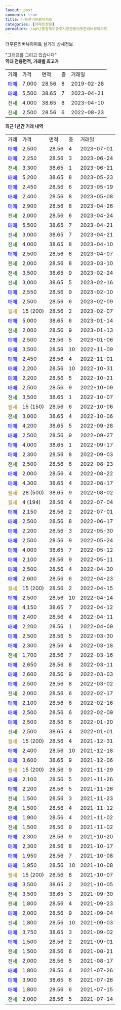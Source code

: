 ```yaml
---
layout: post
comments: true
title: 더푸른리버뷰아파트
categories: [아파트정보]
permalink: /apt/충청북도충주시용관동더푸른리버뷰아파트
---
```


더푸른리버뷰아파트 실거래 상세정보

<script type="text/javascript">
  google.charts.load('current', {'packages':['line', 'corechart']});
  google.charts.setOnLoadCallback(drawChart);

  function drawChart() {
    var data = new google.visualization.DataTable();
    data.addColumn('date', '거래일');
    data.addColumn('number', "매매");
    data.addColumn('number', "전세");
    data.addColumn('number', "전매");

    data.addRows([[new Date(Date.parse("2023-07-01")), 2500, null, null], [new Date(Date.parse("2023-06-24")), 2250, null, null], [new Date(Date.parse("2023-06-21")), null, 3300, null], [new Date(Date.parse("2023-05-23")), 5200, null, null], [new Date(Date.parse("2023-05-19")), 2450, null, null], [new Date(Date.parse("2023-05-08")), 2400, null, null], [new Date(Date.parse("2023-04-26")), 2900, null, null], [new Date(Date.parse("2023-04-24")), null, 2000, null], [new Date(Date.parse("2023-04-21")), 5500, null, null], [new Date(Date.parse("2023-04-21")), null, 3000, null], [new Date(Date.parse("2023-04-10")), null, 4000, null], [new Date(Date.parse("2023-04-07")), 2500, null, null], [new Date(Date.parse("2023-03-10")), null, 2000, null], [new Date(Date.parse("2023-02-24")), null, 3500, null], [new Date(Date.parse("2023-02-16")), null, 3000, null], [new Date(Date.parse("2023-02-10")), 2550, null, null], [new Date(Date.parse("2023-02-09")), 2500, null, null], [new Date(Date.parse("2023-02-07")), null, null, null], [new Date(Date.parse("2023-01-14")), 5000, null, null], [new Date(Date.parse("2023-01-13")), null, 2000, null], [new Date(Date.parse("2023-01-06")), 2500, null, null], [new Date(Date.parse("2022-11-09")), 3500, null, null], [new Date(Date.parse("2022-11-01")), 2450, null, null], [new Date(Date.parse("2022-10-31")), 2200, null, null], [new Date(Date.parse("2022-10-21")), 2200, null, null], [new Date(Date.parse("2022-10-09")), 2500, null, null], [new Date(Date.parse("2022-10-07")), null, 3500, null], [new Date(Date.parse("2022-10-06")), null, null, null], [new Date(Date.parse("2022-10-06")), null, 3000, null], [new Date(Date.parse("2022-09-28")), 4200, null, null], [new Date(Date.parse("2022-09-27")), 2500, null, null], [new Date(Date.parse("2022-09-17")), 4000, null, null], [new Date(Date.parse("2022-09-03")), 2300, null, null], [new Date(Date.parse("2022-08-23")), null, 2500, null], [new Date(Date.parse("2022-08-22")), 2000, null, null], [new Date(Date.parse("2022-08-17")), 4300, null, null], [new Date(Date.parse("2022-08-02")), null, null, null], [new Date(Date.parse("2022-07-04")), null, null, null], [new Date(Date.parse("2022-07-01")), 2150, null, null], [new Date(Date.parse("2022-06-17")), 2500, null, null], [new Date(Date.parse("2022-05-30")), 2200, null, null], [new Date(Date.parse("2022-05-24")), 2500, null, null], [new Date(Date.parse("2022-05-12")), 4000, null, null], [new Date(Date.parse("2022-05-11")), 2100, null, null], [new Date(Date.parse("2022-04-30")), 2500, null, null], [new Date(Date.parse("2022-04-23")), 2600, null, null], [new Date(Date.parse("2022-04-15")), null, null, null], [new Date(Date.parse("2022-04-14")), 2500, null, null], [new Date(Date.parse("2022-04-12")), 4150, null, null], [new Date(Date.parse("2022-04-11")), 2400, null, null], [new Date(Date.parse("2022-04-09")), 2200, null, null], [new Date(Date.parse("2022-03-30")), 2500, null, null], [new Date(Date.parse("2022-03-18")), 2300, null, null], [new Date(Date.parse("2022-03-16")), null, 1700, null], [new Date(Date.parse("2022-03-11")), 2650, null, null], [new Date(Date.parse("2022-03-03")), 2600, null, null], [new Date(Date.parse("2022-03-02")), 2500, null, null], [new Date(Date.parse("2022-02-17")), null, 2000, null], [new Date(Date.parse("2022-02-16")), 2100, null, null], [new Date(Date.parse("2022-02-09")), 2500, null, null], [new Date(Date.parse("2022-01-20")), 2500, null, null], [new Date(Date.parse("2022-01-01")), null, 2500, null], [new Date(Date.parse("2021-12-31")), null, null, null], [new Date(Date.parse("2021-12-18")), 2400, null, null], [new Date(Date.parse("2021-12-06")), 3600, null, null], [new Date(Date.parse("2021-11-29")), null, null, null], [new Date(Date.parse("2021-11-26")), 2100, null, null], [new Date(Date.parse("2021-11-26")), 2200, null, null], [new Date(Date.parse("2021-11-23")), null, 1500, null], [new Date(Date.parse("2021-11-12")), null, 1500, null], [new Date(Date.parse("2021-11-02")), 1900, null, null], [new Date(Date.parse("2021-11-02")), null, 1500, null], [new Date(Date.parse("2021-10-20")), 2300, null, null], [new Date(Date.parse("2021-10-17")), 2300, null, null], [new Date(Date.parse("2021-10-08")), 1950, null, null], [new Date(Date.parse("2021-10-08")), 1950, null, null], [new Date(Date.parse("2021-10-07")), null, null, null], [new Date(Date.parse("2021-10-05")), 3500, null, null], [new Date(Date.parse("2021-09-30")), null, 3500, null], [new Date(Date.parse("2021-09-23")), null, 1800, null], [new Date(Date.parse("2021-09-04")), 2000, null, null], [new Date(Date.parse("2021-09-03")), null, 1800, null], [new Date(Date.parse("2021-09-02")), 3750, null, null], [new Date(Date.parse("2021-09-01")), 1500, null, null], [new Date(Date.parse("2021-08-21")), null, 1500, null], [new Date(Date.parse("2021-08-17")), null, 2000, null], [new Date(Date.parse("2021-07-26")), 1800, null, null], [new Date(Date.parse("2021-07-26")), 3900, null, null], [new Date(Date.parse("2021-07-15")), 1800, null, null], [new Date(Date.parse("2021-07-14")), null, 2000, null]]);

    var options = {
      hAxis: {
        format: 'yyyy/MM/dd'
      },    
      lineWidth: 0,
      pointsVisible: true,    
      title: '최근 1년간 유형별 실거래가 분포',
      legend: { position: 'bottom' }
    };

    var formatter = new google.visualization.NumberFormat({pattern:'###,###'} );
    formatter.format(data, 1);
    formatter.format(data, 2);
    
    setTimeout(function() {
        var chart = new google.visualization.LineChart(document.getElementById('columnchart_material'));
        chart.draw(data, (options));
        document.getElementById('loading').style.display = 'none';
    }, 200);
  }
</script>


<div id="loading" style="z-index:20; display: block; margin-left: 0px">"그래프를 그리고 있습니다"</div>
<div id="columnchart_material" style="width: 95%; margin-left: 0px; display: block"></div>
<!-- contents start -->
<b>역대 전용면적, 거래별 최고가</b>
<table class="sortable">
    <tr>
      <td>거래</td>
      <td>가격</td>
      <td>면적</td>
      <td>층</td>
      <td>거래일</td>
    </tr>
        <tr>
          <td><a style="color: blue">매매</a></td>
          <td>7,000</td>
          <td>28.56</td>
          <td>8</td>
          <td>2019-02-28</td>
        </tr>            <tr>
          <td><a style="color: blue">매매</a></td>
          <td>5,500</td>
          <td>38.65</td>
          <td>7</td>
          <td>2023-04-21</td>
        </tr>        
        <tr>
              <td><a style="color: darkgreen">전세</a></td>
              <td>4,000</td>
              <td>38.65</td>
              <td>8</td>
              <td>2023-04-10</td>
            </tr>            <tr>
              <td><a style="color: darkgreen">전세</a></td>
              <td>2,500</td>
              <td>28.56</td>
              <td>6</td>
              <td>2022-08-23</td>
            </tr>        
    
</table>

<b>최근 1년간 거래 내역</b>

<table class="sortable">
    <tr>
      <td>거래</td>
      <td>가격</td>
      <td>면적</td>
      <td>층</td>
      <td>거래일</td>
    </tr>
    <tr>
      <td><a style="color: blue">매매</a></td>
      <td>2,500</td>
      <td>28.56</td>
      <td>4</td>
      <td>2023-07-01</td>
    </tr>          <tr>
      <td><a style="color: blue">매매</a></td>
      <td>2,250</td>
      <td>28.56</td>
      <td>3</td>
      <td>2023-06-24</td>
    </tr>          <tr>
      <td><a style="color: darkgreen">전세</a></td>
      <td>3,300</td>
      <td>38.65</td>
      <td>1</td>
      <td>2023-06-21</td>
    </tr>          <tr>
      <td><a style="color: blue">매매</a></td>
      <td>5,200</td>
      <td>38.65</td>
      <td>8</td>
      <td>2023-05-23</td>
    </tr>          <tr>
      <td><a style="color: blue">매매</a></td>
      <td>2,450</td>
      <td>28.56</td>
      <td>6</td>
      <td>2023-05-19</td>
    </tr>          <tr>
      <td><a style="color: blue">매매</a></td>
      <td>2,400</td>
      <td>28.56</td>
      <td>8</td>
      <td>2023-05-08</td>
    </tr>          <tr>
      <td><a style="color: blue">매매</a></td>
      <td>2,900</td>
      <td>28.56</td>
      <td>8</td>
      <td>2023-04-26</td>
    </tr>          <tr>
      <td><a style="color: darkgreen">전세</a></td>
      <td>2,000</td>
      <td>28.56</td>
      <td>6</td>
      <td>2023-04-24</td>
    </tr>          <tr>
      <td><a style="color: blue">매매</a></td>
      <td>5,500</td>
      <td>38.65</td>
      <td>7</td>
      <td>2023-04-21</td>
    </tr>          <tr>
      <td><a style="color: darkgreen">전세</a></td>
      <td>3,000</td>
      <td>38.65</td>
      <td>7</td>
      <td>2023-04-21</td>
    </tr>          <tr>
      <td><a style="color: darkgreen">전세</a></td>
      <td>4,000</td>
      <td>38.65</td>
      <td>8</td>
      <td>2023-04-10</td>
    </tr>          <tr>
      <td><a style="color: blue">매매</a></td>
      <td>2,500</td>
      <td>28.56</td>
      <td>6</td>
      <td>2023-04-07</td>
    </tr>          <tr>
      <td><a style="color: darkgreen">전세</a></td>
      <td>2,000</td>
      <td>28.56</td>
      <td>8</td>
      <td>2023-03-10</td>
    </tr>          <tr>
      <td><a style="color: darkgreen">전세</a></td>
      <td>3,500</td>
      <td>38.65</td>
      <td>9</td>
      <td>2023-02-24</td>
    </tr>          <tr>
      <td><a style="color: darkgreen">전세</a></td>
      <td>3,000</td>
      <td>38.65</td>
      <td>5</td>
      <td>2023-02-16</td>
    </tr>          <tr>
      <td><a style="color: blue">매매</a></td>
      <td>2,550</td>
      <td>28.56</td>
      <td>9</td>
      <td>2023-02-10</td>
    </tr>          <tr>
      <td><a style="color: blue">매매</a></td>
      <td>2,500</td>
      <td>28.56</td>
      <td>6</td>
      <td>2023-02-09</td>
    </tr>          <tr>
      <td><a style="color: darkgoldenrod">월세</a></td>
      <td>15 (200)</td>
      <td>28.56</td>
      <td>2</td>
      <td>2023-02-07</td>
    </tr>          <tr>
      <td><a style="color: blue">매매</a></td>
      <td>5,000</td>
      <td>38.65</td>
      <td>6</td>
      <td>2023-01-14</td>
    </tr>          <tr>
      <td><a style="color: darkgreen">전세</a></td>
      <td>2,000</td>
      <td>28.56</td>
      <td>9</td>
      <td>2023-01-13</td>
    </tr>          <tr>
      <td><a style="color: blue">매매</a></td>
      <td>2,500</td>
      <td>28.56</td>
      <td>5</td>
      <td>2023-01-06</td>
    </tr>          <tr>
      <td><a style="color: blue">매매</a></td>
      <td>3,500</td>
      <td>28.56</td>
      <td>10</td>
      <td>2022-11-09</td>
    </tr>          <tr>
      <td><a style="color: blue">매매</a></td>
      <td>2,450</td>
      <td>28.56</td>
      <td>4</td>
      <td>2022-11-01</td>
    </tr>          <tr>
      <td><a style="color: blue">매매</a></td>
      <td>2,200</td>
      <td>28.56</td>
      <td>10</td>
      <td>2022-10-31</td>
    </tr>          <tr>
      <td><a style="color: blue">매매</a></td>
      <td>2,200</td>
      <td>28.56</td>
      <td>5</td>
      <td>2022-10-21</td>
    </tr>          <tr>
      <td><a style="color: blue">매매</a></td>
      <td>2,500</td>
      <td>28.56</td>
      <td>9</td>
      <td>2022-10-09</td>
    </tr>          <tr>
      <td><a style="color: darkgreen">전세</a></td>
      <td>3,500</td>
      <td>38.65</td>
      <td>1</td>
      <td>2022-10-07</td>
    </tr>          <tr>
      <td><a style="color: darkgoldenrod">월세</a></td>
      <td>15 (150)</td>
      <td>28.56</td>
      <td>6</td>
      <td>2022-10-06</td>
    </tr>          <tr>
      <td><a style="color: darkgreen">전세</a></td>
      <td>3,000</td>
      <td>38.65</td>
      <td>4</td>
      <td>2022-10-06</td>
    </tr>          <tr>
      <td><a style="color: blue">매매</a></td>
      <td>4,200</td>
      <td>38.65</td>
      <td>5</td>
      <td>2022-09-28</td>
    </tr>          <tr>
      <td><a style="color: blue">매매</a></td>
      <td>2,500</td>
      <td>28.56</td>
      <td>9</td>
      <td>2022-09-27</td>
    </tr>          <tr>
      <td><a style="color: blue">매매</a></td>
      <td>4,000</td>
      <td>38.65</td>
      <td>1</td>
      <td>2022-09-17</td>
    </tr>          <tr>
      <td><a style="color: blue">매매</a></td>
      <td>2,300</td>
      <td>28.56</td>
      <td>8</td>
      <td>2022-09-03</td>
    </tr>          <tr>
      <td><a style="color: darkgreen">전세</a></td>
      <td>2,500</td>
      <td>28.56</td>
      <td>6</td>
      <td>2022-08-23</td>
    </tr>          <tr>
      <td><a style="color: blue">매매</a></td>
      <td>2,000</td>
      <td>28.56</td>
      <td>4</td>
      <td>2022-08-22</td>
    </tr>          <tr>
      <td><a style="color: blue">매매</a></td>
      <td>4,300</td>
      <td>38.65</td>
      <td>4</td>
      <td>2022-08-17</td>
    </tr>          <tr>
      <td><a style="color: darkgoldenrod">월세</a></td>
      <td>28 (500)</td>
      <td>38.65</td>
      <td>9</td>
      <td>2022-08-02</td>
    </tr>          <tr>
      <td><a style="color: darkgoldenrod">월세</a></td>
      <td>4 (194)</td>
      <td>28.56</td>
      <td>4</td>
      <td>2022-07-04</td>
    </tr>          <tr>
      <td><a style="color: blue">매매</a></td>
      <td>2,150</td>
      <td>28.56</td>
      <td>2</td>
      <td>2022-07-01</td>
    </tr>          <tr>
      <td><a style="color: blue">매매</a></td>
      <td>2,500</td>
      <td>28.56</td>
      <td>8</td>
      <td>2022-06-17</td>
    </tr>          <tr>
      <td><a style="color: blue">매매</a></td>
      <td>2,200</td>
      <td>28.56</td>
      <td>3</td>
      <td>2022-05-30</td>
    </tr>          <tr>
      <td><a style="color: blue">매매</a></td>
      <td>2,500</td>
      <td>28.56</td>
      <td>9</td>
      <td>2022-05-24</td>
    </tr>          <tr>
      <td><a style="color: blue">매매</a></td>
      <td>4,000</td>
      <td>38.65</td>
      <td>7</td>
      <td>2022-05-12</td>
    </tr>          <tr>
      <td><a style="color: blue">매매</a></td>
      <td>2,100</td>
      <td>28.56</td>
      <td>9</td>
      <td>2022-05-11</td>
    </tr>          <tr>
      <td><a style="color: blue">매매</a></td>
      <td>2,500</td>
      <td>28.56</td>
      <td>4</td>
      <td>2022-04-30</td>
    </tr>          <tr>
      <td><a style="color: blue">매매</a></td>
      <td>2,600</td>
      <td>28.56</td>
      <td>6</td>
      <td>2022-04-23</td>
    </tr>          <tr>
      <td><a style="color: darkgoldenrod">월세</a></td>
      <td>15 (200)</td>
      <td>28.56</td>
      <td>2</td>
      <td>2022-04-15</td>
    </tr>          <tr>
      <td><a style="color: blue">매매</a></td>
      <td>2,500</td>
      <td>28.56</td>
      <td>10</td>
      <td>2022-04-14</td>
    </tr>          <tr>
      <td><a style="color: blue">매매</a></td>
      <td>4,150</td>
      <td>38.65</td>
      <td>7</td>
      <td>2022-04-12</td>
    </tr>          <tr>
      <td><a style="color: blue">매매</a></td>
      <td>2,400</td>
      <td>28.56</td>
      <td>4</td>
      <td>2022-04-11</td>
    </tr>          <tr>
      <td><a style="color: blue">매매</a></td>
      <td>2,200</td>
      <td>28.56</td>
      <td>1</td>
      <td>2022-04-09</td>
    </tr>          <tr>
      <td><a style="color: blue">매매</a></td>
      <td>2,500</td>
      <td>28.56</td>
      <td>5</td>
      <td>2022-03-30</td>
    </tr>          <tr>
      <td><a style="color: blue">매매</a></td>
      <td>2,300</td>
      <td>28.56</td>
      <td>4</td>
      <td>2022-03-18</td>
    </tr>          <tr>
      <td><a style="color: darkgreen">전세</a></td>
      <td>1,700</td>
      <td>28.56</td>
      <td>7</td>
      <td>2022-03-16</td>
    </tr>          <tr>
      <td><a style="color: blue">매매</a></td>
      <td>2,650</td>
      <td>28.56</td>
      <td>8</td>
      <td>2022-03-11</td>
    </tr>          <tr>
      <td><a style="color: blue">매매</a></td>
      <td>2,600</td>
      <td>28.56</td>
      <td>9</td>
      <td>2022-03-03</td>
    </tr>          <tr>
      <td><a style="color: blue">매매</a></td>
      <td>2,500</td>
      <td>28.56</td>
      <td>8</td>
      <td>2022-03-02</td>
    </tr>          <tr>
      <td><a style="color: darkgreen">전세</a></td>
      <td>2,000</td>
      <td>28.56</td>
      <td>6</td>
      <td>2022-02-17</td>
    </tr>          <tr>
      <td><a style="color: blue">매매</a></td>
      <td>2,100</td>
      <td>28.56</td>
      <td>6</td>
      <td>2022-02-16</td>
    </tr>          <tr>
      <td><a style="color: blue">매매</a></td>
      <td>2,500</td>
      <td>28.56</td>
      <td>6</td>
      <td>2022-02-09</td>
    </tr>          <tr>
      <td><a style="color: blue">매매</a></td>
      <td>2,500</td>
      <td>28.56</td>
      <td>6</td>
      <td>2022-01-20</td>
    </tr>          <tr>
      <td><a style="color: darkgreen">전세</a></td>
      <td>2,500</td>
      <td>38.65</td>
      <td>4</td>
      <td>2022-01-01</td>
    </tr>          <tr>
      <td><a style="color: darkgoldenrod">월세</a></td>
      <td>15 (200)</td>
      <td>28.56</td>
      <td>4</td>
      <td>2021-12-31</td>
    </tr>          <tr>
      <td><a style="color: blue">매매</a></td>
      <td>2,400</td>
      <td>28.56</td>
      <td>10</td>
      <td>2021-12-18</td>
    </tr>          <tr>
      <td><a style="color: blue">매매</a></td>
      <td>3,600</td>
      <td>38.65</td>
      <td>9</td>
      <td>2021-12-06</td>
    </tr>          <tr>
      <td><a style="color: darkgoldenrod">월세</a></td>
      <td>15 (200)</td>
      <td>28.56</td>
      <td>9</td>
      <td>2021-11-29</td>
    </tr>          <tr>
      <td><a style="color: blue">매매</a></td>
      <td>2,100</td>
      <td>28.56</td>
      <td>5</td>
      <td>2021-11-26</td>
    </tr>          <tr>
      <td><a style="color: blue">매매</a></td>
      <td>2,200</td>
      <td>28.56</td>
      <td>5</td>
      <td>2021-11-26</td>
    </tr>          <tr>
      <td><a style="color: darkgreen">전세</a></td>
      <td>1,500</td>
      <td>28.56</td>
      <td>3</td>
      <td>2021-11-23</td>
    </tr>          <tr>
      <td><a style="color: darkgreen">전세</a></td>
      <td>1,500</td>
      <td>28.56</td>
      <td>4</td>
      <td>2021-11-12</td>
    </tr>          <tr>
      <td><a style="color: blue">매매</a></td>
      <td>1,900</td>
      <td>28.56</td>
      <td>4</td>
      <td>2021-11-02</td>
    </tr>          <tr>
      <td><a style="color: darkgreen">전세</a></td>
      <td>1,500</td>
      <td>28.56</td>
      <td>9</td>
      <td>2021-11-02</td>
    </tr>          <tr>
      <td><a style="color: blue">매매</a></td>
      <td>2,300</td>
      <td>28.56</td>
      <td>9</td>
      <td>2021-10-20</td>
    </tr>          <tr>
      <td><a style="color: blue">매매</a></td>
      <td>2,300</td>
      <td>28.56</td>
      <td>8</td>
      <td>2021-10-17</td>
    </tr>          <tr>
      <td><a style="color: blue">매매</a></td>
      <td>1,950</td>
      <td>28.56</td>
      <td>7</td>
      <td>2021-10-08</td>
    </tr>          <tr>
      <td><a style="color: blue">매매</a></td>
      <td>1,950</td>
      <td>28.56</td>
      <td>10</td>
      <td>2021-10-08</td>
    </tr>          <tr>
      <td><a style="color: darkgoldenrod">월세</a></td>
      <td>15 (200)</td>
      <td>28.56</td>
      <td>8</td>
      <td>2021-10-07</td>
    </tr>          <tr>
      <td><a style="color: blue">매매</a></td>
      <td>3,500</td>
      <td>38.65</td>
      <td>2</td>
      <td>2021-10-05</td>
    </tr>          <tr>
      <td><a style="color: darkgreen">전세</a></td>
      <td>3,500</td>
      <td>38.65</td>
      <td>3</td>
      <td>2021-09-30</td>
    </tr>          <tr>
      <td><a style="color: darkgreen">전세</a></td>
      <td>1,800</td>
      <td>28.56</td>
      <td>4</td>
      <td>2021-09-23</td>
    </tr>          <tr>
      <td><a style="color: blue">매매</a></td>
      <td>2,000</td>
      <td>28.56</td>
      <td>9</td>
      <td>2021-09-04</td>
    </tr>          <tr>
      <td><a style="color: darkgreen">전세</a></td>
      <td>1,800</td>
      <td>28.56</td>
      <td>10</td>
      <td>2021-09-03</td>
    </tr>          <tr>
      <td><a style="color: blue">매매</a></td>
      <td>3,750</td>
      <td>38.65</td>
      <td>3</td>
      <td>2021-09-02</td>
    </tr>          <tr>
      <td><a style="color: blue">매매</a></td>
      <td>1,500</td>
      <td>28.56</td>
      <td>2</td>
      <td>2021-09-01</td>
    </tr>          <tr>
      <td><a style="color: darkgreen">전세</a></td>
      <td>1,500</td>
      <td>28.56</td>
      <td>6</td>
      <td>2021-08-21</td>
    </tr>          <tr>
      <td><a style="color: darkgreen">전세</a></td>
      <td>2,000</td>
      <td>28.56</td>
      <td>5</td>
      <td>2021-08-17</td>
    </tr>          <tr>
      <td><a style="color: blue">매매</a></td>
      <td>1,800</td>
      <td>28.56</td>
      <td>4</td>
      <td>2021-07-26</td>
    </tr>          <tr>
      <td><a style="color: blue">매매</a></td>
      <td>3,900</td>
      <td>38.65</td>
      <td>6</td>
      <td>2021-07-26</td>
    </tr>          <tr>
      <td><a style="color: blue">매매</a></td>
      <td>1,800</td>
      <td>28.56</td>
      <td>6</td>
      <td>2021-07-15</td>
    </tr>          <tr>
      <td><a style="color: darkgreen">전세</a></td>
      <td>2,000</td>
      <td>28.56</td>
      <td>5</td>
      <td>2021-07-14</td>
    </tr>      </table>
<!-- contents end -->    

